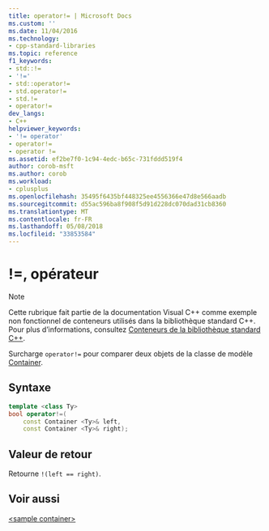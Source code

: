 ```yaml
---
title: operator!= | Microsoft Docs
ms.custom: ''
ms.date: 11/04/2016
ms.technology:
- cpp-standard-libraries
ms.topic: reference
f1_keywords:
- std::!=
- '!='
- std::operator!=
- std.operator!=
- std.!=
- operator!=
dev_langs:
- C++
helpviewer_keywords:
- '!= operator'
- operator!=
- operator !=
ms.assetid: ef2be7f0-1c94-4edc-b65c-731fddd519f4
author: corob-msft
ms.author: corob
ms.workload:
- cplusplus
ms.openlocfilehash: 35495f6435bf448325ee4556366e47d8e566aadb
ms.sourcegitcommit: d55ac596ba8f908f5d91d228dc070dad31cb8360
ms.translationtype: MT
ms.contentlocale: fr-FR
ms.lasthandoff: 05/08/2018
ms.locfileid: "33853584"
---
```

# <a name="operator"></a>!=, opérateur

> [!NOTE]
> Cette rubrique fait partie de la documentation Visual C++ comme exemple non fonctionnel de conteneurs utilisés dans la bibliothèque standard C++. Pour plus d’informations, consultez [Conteneurs de la bibliothèque standard C++](../standard-library/stl-containers.md).

Surcharge `operator!=` pour comparer deux objets de la classe de modèle [Container](../standard-library/sample-container-class.md).

## <a name="syntax"></a>Syntaxe

```cpp
template <class Ty>
bool operator!=(
    const Container <Ty>& left,
    const Container <Ty>& right);
```

## <a name="return-value"></a>Valeur de retour

Retourne `!(left == right)`.

## <a name="see-also"></a>Voir aussi

[\<sample container>](../standard-library/sample-container.md)<br/>
